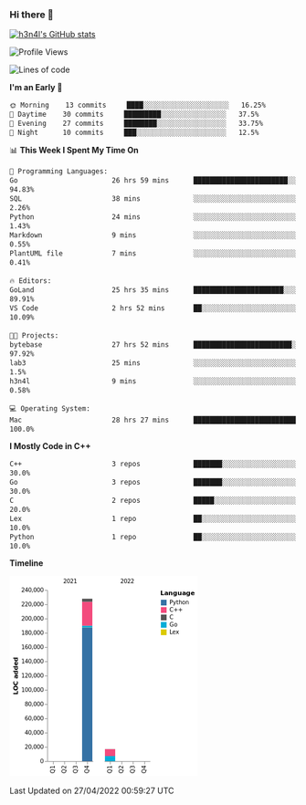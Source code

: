 ### Hi there 👋

[![h3n4l's GitHub stats](https://github-readme-stats.vercel.app/api?username=h3n4l&count_private=true&show_icons=true&theme=radical)](https://github.com/h3n4l/github-readme-stats)

<!--START_SECTION:waka-->
![Profile Views](http://img.shields.io/badge/Profile%20Views-9-blue)

![Lines of code](https://img.shields.io/badge/From%20Hello%20World%20I%27ve%20Written-245%20Thousand%20lines%20of%20code-blue)

**I'm an Early 🐤** 

```text
🌞 Morning    13 commits     ████░░░░░░░░░░░░░░░░░░░░░   16.25% 
🌆 Daytime    30 commits     █████████░░░░░░░░░░░░░░░░   37.5% 
🌃 Evening    27 commits     ████████░░░░░░░░░░░░░░░░░   33.75% 
🌙 Night      10 commits     ███░░░░░░░░░░░░░░░░░░░░░░   12.5%

```


📊 **This Week I Spent My Time On** 

```text
💬 Programming Languages: 
Go                       26 hrs 59 mins      ███████████████████████░░   94.83% 
SQL                      38 mins             ░░░░░░░░░░░░░░░░░░░░░░░░░   2.26% 
Python                   24 mins             ░░░░░░░░░░░░░░░░░░░░░░░░░   1.43% 
Markdown                 9 mins              ░░░░░░░░░░░░░░░░░░░░░░░░░   0.55% 
PlantUML file            7 mins              ░░░░░░░░░░░░░░░░░░░░░░░░░   0.41%

🔥 Editors: 
GoLand                   25 hrs 35 mins      ██████████████████████░░░   89.91% 
VS Code                  2 hrs 52 mins       ██░░░░░░░░░░░░░░░░░░░░░░░   10.09%

🐱‍💻 Projects: 
bytebase                 27 hrs 52 mins      ████████████████████████░   97.92% 
lab3                     25 mins             ░░░░░░░░░░░░░░░░░░░░░░░░░   1.5% 
h3n4l                    9 mins              ░░░░░░░░░░░░░░░░░░░░░░░░░   0.58%

💻 Operating System: 
Mac                      28 hrs 27 mins      █████████████████████████   100.0%

```

**I Mostly Code in C++** 

```text
C++                      3 repos             ███████░░░░░░░░░░░░░░░░░░   30.0% 
Go                       3 repos             ███████░░░░░░░░░░░░░░░░░░   30.0% 
C                        2 repos             █████░░░░░░░░░░░░░░░░░░░░   20.0% 
Lex                      1 repo              ██░░░░░░░░░░░░░░░░░░░░░░░   10.0% 
Python                   1 repo              ██░░░░░░░░░░░░░░░░░░░░░░░   10.0%

```


**Timeline**

![Chart not found](https://raw.githubusercontent.com/h3n4l/h3n4l/main/charts/bar_graph.png) 


 Last Updated on 27/04/2022 00:59:27 UTC
<!--END_SECTION:waka-->

